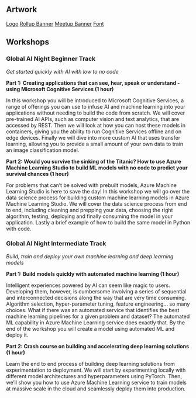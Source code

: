 ## Artwork

[Logo](https://globalaibootcamp.blob.core.windows.net/artwork/logo.png)
[Rollup Banner](https://globalaibootcamp.blob.core.windows.net/artwork/ainight_rollup-banner.psd)
[Meetup Banner](https://globalaibootcamp.blob.core.windows.net/artwork/ainight_banner.psd)
[Font](https://globalaibootcamp.blob.core.windows.net/artwork/font_quicksand.zip)


## Workshops

### Global AI Night Beginner Track
*Get started quickly with AI with low to no code*


**Part 1: Creating applications that can see, hear, speak or understand - using Microsoft Cognitive Services (1 hour)**

In this workshop you will be introduced to Microsoft Cognitive Services, a range of offerings you can use to infuse AI and machine learning into your applications without needing to build the code from scratch. We will cover pre-trained AI APIs, such as computer vision and text analytics, that are accessed by REST. Then we will look at how you can host these models in containers, giving you the ability to run Cognitive Services offline and on edge devices. Finally we will dive into more custom AI that uses transfer learning, allowing you to provide a small amount of your own data to train an image classification model.
 
 
**Part 2: Would you survive the sinking of the Titanic? How to use Azure Machine Learning Studio to build ML models with no code to predict your survival chances (1 hour)**

For problems that can’t be solved with prebuilt models, Azure Machine Learning Studio is here to save the day! In this workshop we will go over the data science process for building custom machine learning models in Azure Machine Learning Studio. We will cover the data science process from end to end, including cleaning and prepping your data, choosing the right algorithm, testing, deploying and finally consuming the model in your application.  Lastly a brief example of how to build the same model in Python with code.

### Global AI Night Intermediate Track
*Build, train and deploy your own machine learning and deep learning models*

**Part 1: Build models quickly with automated machine learning (1 hour)**

Intelligent experiences powered by AI can seem like magic to users. Developing them, however, is cumbersome involving a series of sequential and interconnected decisions along the way that are very time consuming. Algorithm selection, hyper-parameter tuning, feature engineering... so many choices. What if there was an automated service that identifies the best machine learning pipelines for a given problem and dataset? The automated ML capability in Azure Machine Learning service does exactly that. By the end of the workshop you will create a model using automated ML and deploy it. 

**Part 2: Crash course on building and accelerating deep learning solutions  (1 hour)**

Learn the end to end process of building deep learning solutions from experimentation to deployment. We will start by experimenting locally with different model architectures and hyperparameters using PyTorch. Then, we’ll show you how to use Azure Machine Learning service to train models at massive scale in the cloud and seamlessly deploy them into production.

